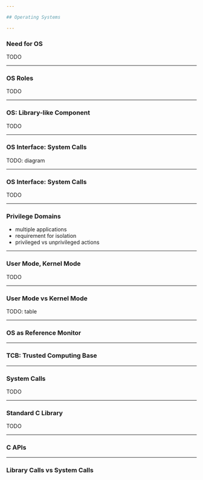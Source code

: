 ```yaml
---

## Operating Systems

---
```


### Need for OS

TODO

----

### OS Roles

TODO

---

### OS: Library-like Component

TODO

----

### OS Interface: System Calls

TODO: diagram

----

### OS Interface: System Calls

TODO

---

### Privilege Domains

* multiple applications
* requirement for isolation
* privileged vs unprivileged actions

----

### User Mode, Kernel Mode

TODO

----

### User Mode vs Kernel Mode

TODO: table

----

### OS as Reference Monitor

----

### TCB: Trusted Computing Base

---

### System Calls

TODO

----

### Standard C Library

TODO

----

### C APIs

----

### Library Calls vs System Calls
